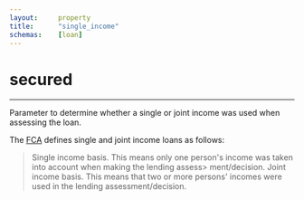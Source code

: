 ```yaml
---
layout:		property
title:		"single_income"
schemas:	[loan]
---
```


# secured

---

Parameter to determine whether a single or joint income was used when assessing the loan.


The [FCA][fca] defines single and joint income loans as follows:

> Single income basis. This means only one person's income was taken into account when making the lending assess> ment/decision.
> Joint income basis. This means that two or more persons' incomes were used in the lending assessment/decision.

[fca]: https://www.handbook.fca.org.uk/handbook/SUP/16/Annex19B.html
